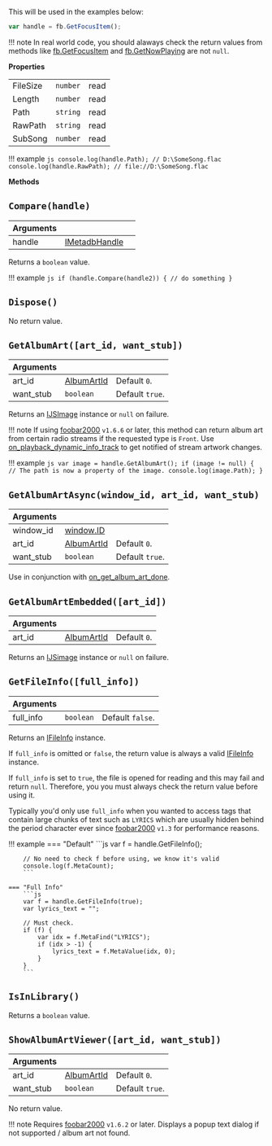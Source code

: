 This will be used in the examples below:

```js
var handle = fb.GetFocusItem();
```

!!! note
	In real world code, you should alaways check the return
	values from methods like [fb.GetFocusItem](../../namespaces/fb/#fbgetfocusitem) and
	[fb.GetNowPlaying](../../namespaces/fb/#fbgetnowplaying) are not `null`.

**Properties**

||||
|---|---|---|
|FileSize|`number`|read|
|Length|`number`|read|
|Path|`string`|read|
|RawPath|`string`|read|
|SubSong|`number`|read|

!!! example
	```js
	console.log(handle.Path); // D:\SomeSong.flac
	console.log(handle.RawPath); // file://D:\SomeSong.flac
	```

**Methods**

## `Compare(handle)`
|Arguments|||
|---|---|---|
|handle|[IMetadbHandle](../IMetadbHandle)|

Returns a `boolean` value.

!!! example
	```js
	if (handle.Compare(handle2)) {
		// do something
	}
	```

## `Dispose()`

No return value.

## `GetAlbumArt([art_id, want_stub])`
|Arguments|||
|---|---|---|
|art_id|[AlbumArtId](../../flags/#albumartid)|Default `0`.|
|want_stub|`boolean`|Default `true`.|

Returns an [IJSImage](../IJSImage) instance or `null` on failure.

!!! note
	If using [foobar2000](https://foobar2000.org) `v1.6.6` or later,
	this method can return album art from certain radio streams
	if the requested type is `Front`. Use [on_playback_dynamic_info_track](../../callbacks/#on_playback_dynamic_info_tracktype)
	to get notified of stream artwork changes.

!!! example
	```js
	var image = handle.GetAlbumArt();
	if (image != null) {
		// The path is now a property of the image.
		console.log(image.Path);
	}
	```

## `GetAlbumArtAsync(window_id, art_id, want_stub)`
|Arguments|||
|---|---|---|
|window_id|[window.ID](../../namespaces/window)|
|art_id|[AlbumArtId](../../flags/#albumartid)|Default `0`.|
|want_stub|`boolean`|Default `true`.|

Use in conjunction with [on_get_album_art_done](../../callbacks/#on_get_album_art_donehandle-art_id-image-image_path).

## `GetAlbumArtEmbedded([art_id])`
|Arguments|||
|---|---|---|
|art_id|[AlbumArtId](../../flags/#albumartid)|Default `0`.|

Returns an [IJSimage](../IJSImage) instance or `null` on failure.

## `GetFileInfo([full_info])`
|Arguments|||
|---|---|---|
|full_info|`boolean`|Default `false`.|

Returns an [IFileInfo](../IFileInfo) instance.

If `full_info` is omitted or `false`, the return value
is always a valid [IFileInfo](../IFileInfo) instance.

If `full_info` is set to `true`, the file is opened
for reading and this may fail and return `null`. Therefore,
you you must always check the return value before using it.

Typically you'd only use `full_info` when you wanted
to access tags that contain large chunks of text such as
`LYRICS` which are usually hidden behind the period character ever
since [foobar2000](https://foobar2000.org) `v1.3` for
performance reasons.

!!! example
	=== "Default"
		```js
		var f = handle.GetFileInfo();

		// No need to check f before using, we know it's valid
		console.log(f.MetaCount);
		```

	=== "Full Info"
		```js
		var f = handle.GetFileInfo(true);
		var lyrics_text = "";

		// Must check.
		if (f) {
			var idx = f.MetaFind("LYRICS");
			if (idx > -1) {
				lyrics_text = f.MetaValue(idx, 0);
			}
		}
		```

## `IsInLibrary()`

Returns a `boolean` value.

## `ShowAlbumArtViewer([art_id, want_stub])`
|Arguments|||
|---|---|---|
|art_id|[AlbumArtId](../../flags/#albumartid)|Default `0`.|
|want_stub|`boolean`|Default `true`.|

No return value.

!!! note
	Requires [foobar2000](https://foobar2000.org) `v1.6.2` or later. Displays a
	popup text dialog if not supported / album art not found.
